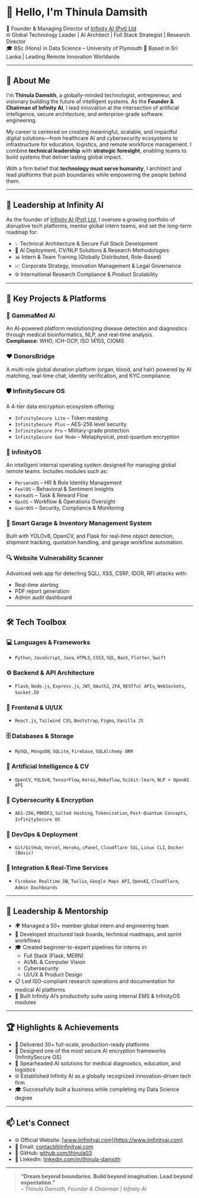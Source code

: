 # 👋 Hello, I'm Thinula Damsith
  
🏢 Founder & Managing Director of [Infinity AI (Pvt) Ltd](https://www.iinfinityai.com)  
🌐 Global Technology Leader | AI Architect | Full Stack Strategist | Research Director  
🎓 BSc (Hons) in Data Science – University of Plymouth
📍 Based in Sri Lanka | Leading Remote Innovation Worldwide

---

## 🧠 About Me

I'm **Thinula Damsith**, a globally-minded technologist, entrepreneur, and visionary building the future of intelligent systems. As the **Founder & Chairman of Infinity AI**, I lead innovation at the intersection of artificial intelligence, secure architecture, and enterprise-grade software engineering.

My career is centered on creating meaningful, scalable, and impactful digital solutions—from healthcare AI and cybersecurity ecosystems to infrastructure for education, logistics, and remote workforce management. I combine **technical leadership** with **strategic foresight**, enabling teams to build systems that deliver lasting global impact.

With a firm belief that **technology must serve humanity**, I architect and lead platforms that push boundaries while empowering the people behind them.

---

## 🏢 Leadership at Infinity AI

As the founder of [Infinity AI (Pvt) Ltd](https://www.iinfinityai.com), I oversee a growing portfolio of disruptive tech platforms, mentor global intern teams, and set the long-term roadmap for:
- 💡 Technical Architecture & Secure Full Stack Development  
- 🧠 AI Deployment, CV/NLP Solutions & Research Methodologies  
- 📊 Intern & Team Training (Globally Distributed, Role-Based)  
- 📈 Corporate Strategy, Innovation Management & Legal Governance  
- 🌐 International Research Compliance & Product Scalability

---

## 🧩 Key Projects & Platforms

### 🧬 **GammaMed AI**  
An AI-powered platform revolutionizing disease detection and diagnostics through medical bioinformatics, NLP, and real-time analysis.  
**Compliance:** WHO, ICH-GCP, ISO 14155, CIOMS

### ❤️ **DonorsBridge**  
A multi-role global donation platform (organ, blood, and hair) powered by AI matching, real-time chat, identity verification, and KYC compliance.

### 🛡️ **InfinitySecure OS**  
A 4-tier data encryption ecosystem offering:
- `InfinitySecure Lite` – Token masking  
- `InfinitySecure Plus` – AES-256 level security  
- `InfinitySecure Pro` – Military-grade protection  
- `InfinitySecure God Mode` – Metaphysical, post-quantum encryption  

### 🧠 **InfinityOS**  
An intelligent internal operating system designed for managing global remote teams. Includes modules such as:
- `PersonaOS` – HR & Role Identity Management  
- `FeelOS` – Behavioral & Sentiment Insights  
- `KarmaOS` – Task & Reward Flow  
- `OpsOS` – Workflow & Operations Oversight  
- `GuardOS` – Security, Compliance & Monitoring

### 🔧 **Smart Garage & Inventory Management System**  
Built with YOLOv8, OpenCV, and Flask for real-time object detection, shipment tracking, quotation handling, and garage workflow automation.

### 🔍 **Website Vulnerability Scanner**  
Advanced web app for detecting SQLi, XSS, CSRF, IDOR, RFI attacks with:
- Real-time alerting  
- PDF report generation  
- Admin audit dashboard

---

## 🛠️ Tech Toolbox

### 💻 Languages & Frameworks
- `Python`, `JavaScript`, `Java`, `HTML5`, `CSS3`, `SQL`, `Bash`, `Flutter`, `Swift`

### ⚙️ Backend & API Architecture
- `Flask`, `Node.js`, `Express.js`, `JWT`, `OAuth2`, `2FA`, `RESTful APIs`, `WebSockets`, `Socket.IO`

### 🎨 Frontend & UI/UX
- `React.js`, `Tailwind CSS`, `Bootstrap`, `Figma`, `Vanilla JS`

### 🗄️ Databases & Storage
- `MySQL`, `MongoDB`, `SQLite`, `Firebase`, `SQLAlchemy ORM`

### 🤖 Artificial Intelligence & CV
- `OpenCV`, `YOLOv8`, `TensorFlow`, `Keras`, `Roboflow`, `Scikit-learn`, `NLP + OpenAI API`

### 🔐 Cybersecurity & Encryption
- `AES-256`, `PBKDF2`, `Salted Hashing`, `Tokenization`, `Post-Quantum Concepts`, `InfinitySecure OS`

### 🚀 DevOps & Deployment
- `Git/GitHub`, `Vercel`, `Heroku`, `cPanel`, `Cloudflare SSL`, `Linux CLI`, `Docker (Basic)`

### 📡 Integration & Real-Time Services
- `Firebase Realtime DB`, `Twilio`, `Google Maps API`, `OpenAI`, `Cloudflare`, `Admin Dashboards`

---

## 👥 Leadership & Mentorship

- 🌍 Managed a 50+ member global intern and engineering team  
- 🧩 Developed structured task boards, technical roadmaps, and sprint workflows  
- 🎓 Created beginner-to-expert pipelines for interns in:
  - Full Stack (Flask, MERN)  
  - AI/ML & Computer Vision  
  - Cybersecurity  
  - UI/UX & Product Design  
- 📋 Led ISO-compliant research operations and documentation for medical AI platforms  
- 🧠 Built Infinity AI’s productivity suite using internal EMS & InfinityOS modules

---

## 🏆 Highlights & Achievements

- 🚀 Delivered 30+ full-scale, production-ready platforms  
- 🔐 Designed one of the most secure AI encryption frameworks (InfinitySecure OS)  
- 🧠 Spearheaded AI solutions for medical diagnostics, education, and logistics  
- 🌐 Established Infinity AI as a globally recognized innovation-driven tech firm  
- 🎓 Successfully built a business while completing my Data Science degree

---

## 📫 Let's Connect

- 🌐 Official Website: [www.iinfinityai.com](https://www.iinfinityai.com)  
- 📩 Email: contact@iinfinityai.com  
- 🐙 GitHub: [github.com/thinula03](https://github.com/thinula03)  
- 🔗 LinkedIn: [linkedin.com/in/thinula-damsith](https://www.linkedin.com/in/thinula-damsith)

---

> **“Dream beyond boundaries. Build beyond imagination. Lead beyond expectation.”**  
> *– Thinula Damsith, Founder & Chairman | Infinity AI*
